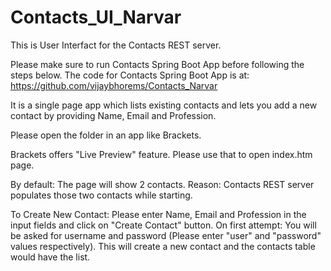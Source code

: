 # Contacts_UI_Narvar

This is User Interfact for the Contacts REST server. 

Please make sure to run Contacts Spring Boot App before following the steps below. 
The code for Contacts Spring Boot App is at: https://github.com/vijaybhorems/Contacts_Narvar

It is a single page app which lists existing contacts and lets you add a new contact by providing Name, Email and Profession.

Please open the folder in an app like Brackets. 

Brackets offers "Live Preview" feature. Please use that to open index.htm page.

By default:
	The page will show 2 contacts. Reason: Contacts REST server populates those two contacts while starting.

To Create New Contact:
	Please enter Name, Email and Profession in the input fields and click on "Create Contact" button. 
	On first attempt: You will be asked for username and password (Please enter "user" and "password" values respectively).
  	This will create a new contact and the contacts table would have the list.
  


